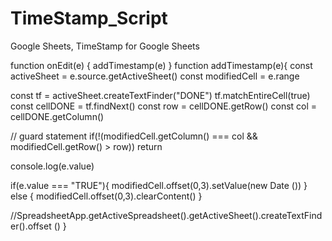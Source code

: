 # TimeStamp_Script
Google Sheets, TimeStamp for Google Sheets

function onEdit(e) {
  addTimestamp(e)
}
function addTimestamp(e){
  const activeSheet = e.source.getActiveSheet()
  const modifiedCell = e.range

  const tf = activeSheet.createTextFinder("DONE")
  tf.matchEntireCell(true) 
  const cellDONE = tf.findNext()
  const row = cellDONE.getRow()
  const col = cellDONE.getColumn()
  
  // guard statement 
  if(!(modifiedCell.getColumn() === col && modifiedCell.getRow() > row)) return

  console.log(e.value)

  if(e.value === "TRUE"){ 
    modifiedCell.offset(0,3).setValue(new Date ())
  } else { 
    modifiedCell.offset(0,3).clearContent()
  }

//SpreadsheetApp.getActiveSpreadsheet().getActiveSheet().createTextFinder().offset ()
}
